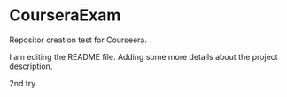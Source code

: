 # CourseraExam
Repositor creation test for Courseera.


I am editing the README file. Adding some more details about the project description.

2nd try
